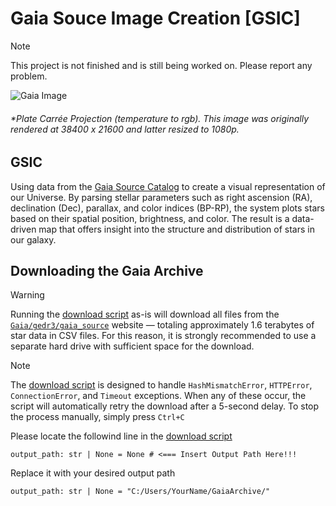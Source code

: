 # Gaia Souce Image Creation [GSIC]
> [!Note]
> This project is not finished and is still being worked on. Please report any problem.

![Gaia Image](images/plate_carree_bp_rp_to_kelvin_coloring.png)
###### **Plate Carrée Projection (temperature to rgb). This image was originally rendered at 38400 x 21600 and latter resized to 1080p*.

## GSIC
Using data from the [Gaia Source Catalog](http://cdn.gea.esac.esa.int/Gaia/gedr3/gaia_source/) to create a visual representation of our Universe. By parsing stellar parameters such as right ascension (RA), declination (Dec), parallax, and color indices (BP-RP), the system plots stars based on their spatial position, brightness, and color. The result is a data-driven map that offers insight into the structure and distribution of stars in our galaxy.

## Downloading the Gaia Archive
> [!Warning]
> Running the [download script](scripts/download.py) as-is will download all files from the [`Gaia/gedr3/gaia_source`](http://cdn.gea.esac.esa.int/Gaia/gedr3/gaia_source/) website — totaling approximately 1.6 terabytes of star data in CSV files. For this reason, it is strongly recommended to use a separate hard drive with sufficient space for the download.

> [!Note]
> The [download script](scripts/download.py) is designed to handle `HashMismatchError`, `HTTPError`, `ConnectionError`, and `Timeout` exceptions. When any of these occur, the script will automatically retry the download after a 5-second delay. To stop the process manually, simply press `Ctrl+C`

Please locate the followind line in the [download script](scripts/download.py)
```
output_path: str | None = None # <=== Insert Output Path Here!!!
```
Replace it with your desired output path
```
output_path: str | None = "C:/Users/YourName/GaiaArchive/"
```
